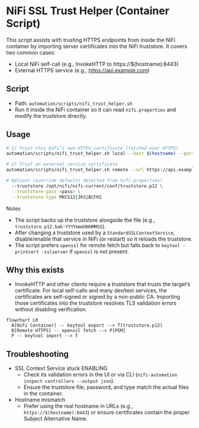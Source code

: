 # NiFi SSL Trust Helper (Container Script)

This script assists with trusting HTTPS endpoints from inside the NiFi container by importing server certificates into the NiFi truststore. It covers two common cases:

- Local NiFi self-call (e.g., InvokeHTTP to https://$(hostname):8443)
- External HTTPS service (e.g., https://api.example.com)

## Script
- Path: `automation/scripts/nifi_trust_helper.sh`
- Run it inside the NiFi container so it can read `nifi.properties` and modify the truststore directly.

## Usage
```bash
# 1) Trust this NiFi’s own HTTPS certificate (fetched over HTTPS)
automation/scripts/nifi_trust_helper.sh local --host $(hostname) --port 8443 --alias local-nifi

# 2) Trust an external service certificate
automation/scripts/nifi_trust_helper.sh remote --url https://api.example.com:443 --alias api-example

# Options (override defaults detected from nifi.properties)
  --truststore /opt/nifi/nifi-current/conf/truststore.p12 \
  --truststore-pass <pass> \
  --truststore-type PKCS12|JKS|BCFKS
```

Notes
- The script backs up the truststore alongside the file (e.g., `truststore.p12.bak-YYYYmmddHHMMSS`).
- After changing a truststore used by a `StandardSSLContextService`, disable/enable that service in NiFi (or restart) so it reloads the truststore.
- The script prefers `openssl` for remote fetch but falls back to `keytool -printcert -sslserver` if `openssl` is not present.

## Why this exists
- InvokeHTTP and other clients require a truststore that trusts the target’s certificate. For local self-calls and many dev/test services, the certificates are self-signed or signed by a non-public CA. Importing those certificates into the truststore resolves TLS validation errors without disabling verification.

```mermaid
flowchart LR
  A[NiFi Container] -- keytool export --> T[truststore.p12]
  B[Remote HTTPS] -- openssl fetch --> P[PEM]
  P -- keytool import --> T
```

## Troubleshooting
- SSL Context Service stuck ENABLING
  - Check its validation errors in the UI or via CLI (`nifi-automation inspect controllers --output json`).
  - Ensure the truststore file, password, and type match the actual files in the container.
- Hostname mismatch
  - Prefer using the real hostname in URLs (e.g., `https://$(hostname):8443`) or ensure certificates contain the proper Subject Alternative Name.
